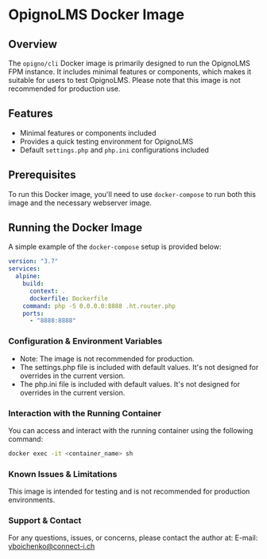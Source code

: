 # OpignoLMS Docker Image

## Overview
The `opigno/cli` Docker image is primarily designed to run the OpignoLMS FPM instance. It includes minimal features or components, which makes it suitable for users to test OpignoLMS. Please note that this image is not recommended for production use.

## Features
- Minimal features or components included
- Provides a quick testing environment for OpignoLMS
- Default `settings.php` and `php.ini` configurations included

## Prerequisites
To run this Docker image, you'll need to use `docker-compose` to run both this image and the necessary webserver image.

## Running the Docker Image
A simple example of the `docker-compose` setup is provided below:
```yml
version: "3.7"
services:
  alpine:
    build:
      context: .
      dockerfile: Dockerfile
    command: php -S 0.0.0.0:8888 .ht.router.php
    ports:
      - "8888:8888"
```

### Configuration & Environment Variables
 - Note: The image is not recommended for production.
 - The settings.php file is included with default values. It's not designed for overrides in the current version.
 - The php.ini file is included with default values. It's not designed for overrides in the current version.

### Interaction with the Running Container
You can access and interact with the running container using the following command:
```bash
docker exec -it <container_name> sh
```

### Known Issues & Limitations
This image is intended for testing and is not recommended for production environments.

### Support & Contact
For any questions, issues, or concerns, please contact the author at:
E-mail: yboichenko@connect-i.ch